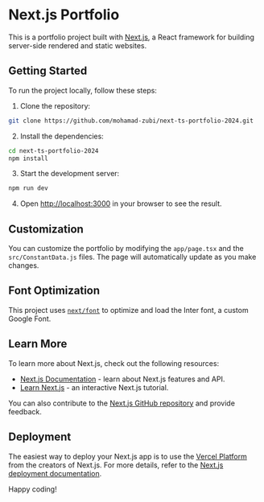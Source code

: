 # Next.js Portfolio

This is a portfolio project built with [Next.js](https://nextjs.org/), a React framework for building server-side rendered and static websites.

## Getting Started

To run the project locally, follow these steps:

1. Clone the repository:

```bash
git clone https://github.com/mohamad-zubi/next-ts-portfolio-2024.git
```

2. Install the dependencies:

```bash
cd next-ts-portfolio-2024
npm install
```

3. Start the development server:

```bash
npm run dev
```

4. Open [http://localhost:3000](http://localhost:3000) in your browser to see the result.

## Customization

You can customize the portfolio by modifying the `app/page.tsx` and the `src/ConstantData.js` files. The page will automatically update as you make changes.

## Font Optimization

This project uses [`next/font`](https://nextjs.org/docs/basic-features/font-optimization) to optimize and load the Inter font, a custom Google Font.

## Learn More

To learn more about Next.js, check out the following resources:

- [Next.js Documentation](https://nextjs.org/docs) - learn about Next.js features and API.
- [Learn Next.js](https://nextjs.org/learn) - an interactive Next.js tutorial.

You can also contribute to the [Next.js GitHub repository](https://github.com/vercel/next.js/) and provide feedback.

## Deployment

The easiest way to deploy your Next.js app is to use the [Vercel Platform](https://vercel.com/new?utm_medium=default-template&filter=next.js&utm_source=create-next-app&utm_campaign=create-next-app-readme) from the creators of Next.js. For more details, refer to the [Next.js deployment documentation](https://nextjs.org/docs/deployment).

Happy coding!
